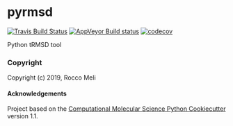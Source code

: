 pyrmsd
==============================
[//]: # (Badges)
[![Travis Build Status](https://travis-ci.org/REPLACE_WITH_OWNER_ACCOUNT/pyrmsd.png)](https://travis-ci.org/REPLACE_WITH_OWNER_ACCOUNT/pyrmsd)
[![AppVeyor Build status](https://ci.appveyor.com/api/projects/status/REPLACE_WITH_APPVEYOR_LINK/branch/master?svg=true)](https://ci.appveyor.com/project/REPLACE_WITH_OWNER_ACCOUNT/pyrmsd/branch/master)
[![codecov](https://codecov.io/gh/REPLACE_WITH_OWNER_ACCOUNT/pyrmsd/branch/master/graph/badge.svg)](https://codecov.io/gh/REPLACE_WITH_OWNER_ACCOUNT/pyrmsd/branch/master)

Python tRMSD tool

### Copyright

Copyright (c) 2019, Rocco Meli


#### Acknowledgements
 
Project based on the 
[Computational Molecular Science Python Cookiecutter](https://github.com/molssi/cookiecutter-cms) version 1.1.

